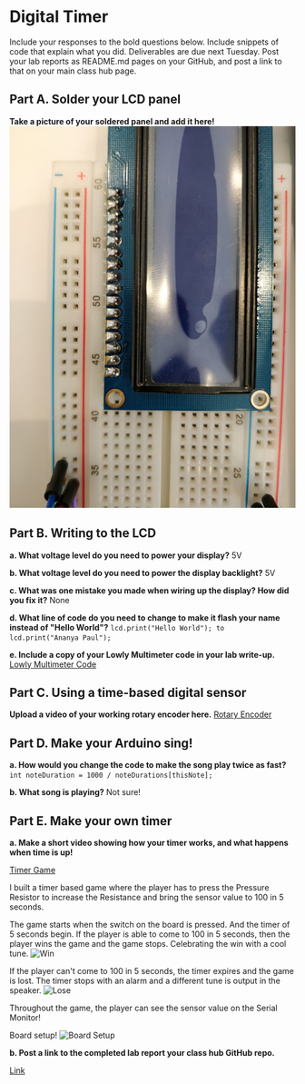 # Digital Timer
 
Include your responses to the bold questions below. Include snippets of code that explain what you did. Deliverables are due next Tuesday. Post your lab reports as README.md pages on your GitHub, and post a link to that on your main class hub page.

## Part A. Solder your LCD panel

**Take a picture of your soldered panel and add it here!**
![Soldered LCD](./solder.jpeg)

## Part B. Writing to the LCD
 
**a. What voltage level do you need to power your display?**
5V

**b. What voltage level do you need to power the display backlight?**
5V
   
**c. What was one mistake you made when wiring up the display? How did you fix it?**
None

**d. What line of code do you need to change to make it flash your name instead of "Hello World"?**
```lcd.print("Hello World"); to lcd.print("Ananya Paul");```
 
**e. Include a copy of your Lowly Multimeter code in your lab write-up.**
[Lowly Multimeter Code](./Potentiometer_Voltage_Calculation.ino)

## Part C. Using a time-based digital sensor

**Upload a video of your working rotary encoder here.**
[Rotary Encoder](https://www.youtube.com/watch?v=udxzOorPNVE&feature=youtu.be)


## Part D. Make your Arduino sing!

**a. How would you change the code to make the song play twice as fast?**
```int noteDuration = 1000 / noteDurations[thisNote];```
 
**b. What song is playing?**
Not sure!

## Part E. Make your own timer

**a. Make a short video showing how your timer works, and what happens when time is up!**

[Timer Game](https://photos.app.goo.gl/u2yzh9HTDgzPfvKL8)

I built a timer based game where the player has to press the Pressure Resistor to increase the Resistance and bring the sensor value to 100 in 5 seconds. 

The game starts when the switch on the board is pressed. And the timer of 5 seconds begin. 
If the player is able to come to 100 in 5 seconds, then the player wins the game and the game stops. Celebrating the win with a cool tune. 
![Win](./won_status.png)

If the player can't come to 100 in 5 seconds, the timer expires and the game is lost. The timer stops with an alarm and a different tune is output in the speaker. 
![Lose](./lost_status.png)

Throughout the game, the player can see the sensor value on the Serial Monitor!

Board setup!
![Board Setup](./board_setup.jpeg)


**b. Post a link to the completed lab report your class hub GitHub repo.**


[Link](https://github.com/manification10/IDD-Fa19-Lab2/)
